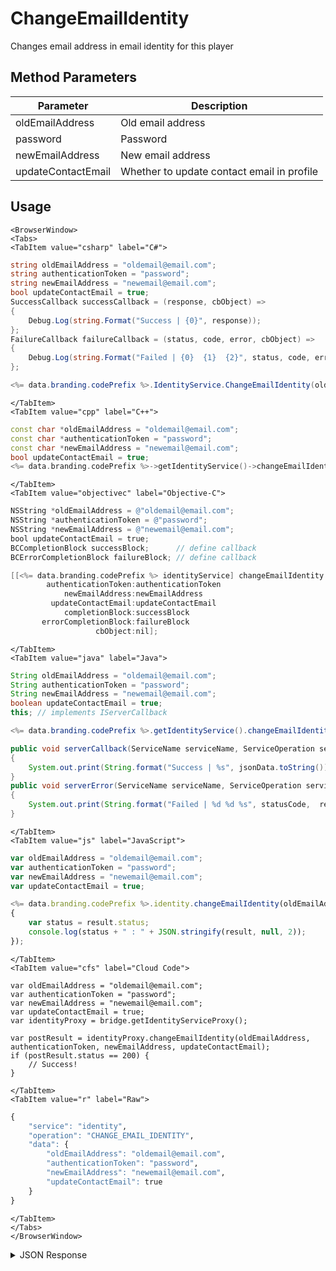 # ChangeEmailIdentity

Changes email address in email identity for this player

<PartialServop service_name="identity" operation_name="CHANGE_EMAIL_IDENTITY" />

## Method Parameters
Parameter | Description
--------- | -----------
oldEmailAddress | Old email address
password | Password
newEmailAddress | New email address
updateContactEmail | Whether to update contact email in profile

## Usage

```mdx-code-block
<BrowserWindow>
<Tabs>
<TabItem value="csharp" label="C#">
```

```csharp
string oldEmailAddress = "oldemail@email.com";
string authenticationToken = "password";
string newEmailAddress = "newemail@email.com";
bool updateContactEmail = true;
SuccessCallback successCallback = (response, cbObject) =>
{
    Debug.Log(string.Format("Success | {0}", response));
};
FailureCallback failureCallback = (status, code, error, cbObject) =>
{
    Debug.Log(string.Format("Failed | {0}  {1}  {2}", status, code, error));
};

<%= data.branding.codePrefix %>.IdentityService.ChangeEmailIdentity(oldEmailAddress, authenticationToken, newEmailAddress, updateContactEmail, successCallback, failureCallback);
```

```mdx-code-block
</TabItem>
<TabItem value="cpp" label="C++">
```

```cpp
const char *oldEmailAddress = "oldemail@email.com";
const char *authenticationToken = "password";
const char *newEmailAddress = "newemail@email.com";
bool updateContactEmail = true;
<%= data.branding.codePrefix %>->getIdentityService()->changeEmailIdentity(oldEmailAddress, authenticationToken, newEmailAddress, updateContactEmail, this);
```

```mdx-code-block
</TabItem>
<TabItem value="objectivec" label="Objective-C">
```

```objectivec
NSString *oldEmailAddress = @"oldemail@email.com";
NSString *authenticationToken = @"password";
NSString *newEmailAddress = @"newemail@email.com";
bool updateContactEmail = true;
BCCompletionBlock successBlock;      // define callback
BCErrorCompletionBlock failureBlock; // define callback

[[<%= data.branding.codePrefix %> identityService] changeEmailIdentity:oldEmailAddress
        authenticationToken:authenticationToken
            newEmailAddress:newEmailAddress
         updateContactEmail:updateContactEmail
            completionBlock:successBlock
       errorCompletionBlock:failureBlock
                   cbObject:nil];
```

```mdx-code-block
</TabItem>
<TabItem value="java" label="Java">
```

```java
String oldEmailAddress = "oldemail@email.com";
String authenticationToken = "password";
String newEmailAddress = "newemail@email.com";
boolean updateContactEmail = true;
this; // implements IServerCallback

<%= data.branding.codePrefix %>.getIdentityService().changeEmailIdentity(oldEmailAddress, authenticationToken, newEmailAddress, updateContactEmail, this);

public void serverCallback(ServiceName serviceName, ServiceOperation serviceOperation, JSONObject jsonData)
{
    System.out.print(String.format("Success | %s", jsonData.toString()));
}
public void serverError(ServiceName serviceName, ServiceOperation serviceOperation, int statusCode, int reasonCode, String jsonError)
{
    System.out.print(String.format("Failed | %d %d %s", statusCode,  reasonCode, jsonError.toString()));
}
```

```mdx-code-block
</TabItem>
<TabItem value="js" label="JavaScript">
```

```javascript
var oldEmailAddress = "oldemail@email.com";
var authenticationToken = "password";
var newEmailAddress = "newemail@email.com";
var updateContactEmail = true;

<%= data.branding.codePrefix %>.identity.changeEmailIdentity(oldEmailAddress, authenticationToken, newEmailAddress, updateContactEmail, result =>
{
	var status = result.status;
	console.log(status + " : " + JSON.stringify(result, null, 2));
});
```

```mdx-code-block
</TabItem>
<TabItem value="cfs" label="Cloud Code">
```

```cfscript
var oldEmailAddress = "oldemail@email.com";
var authenticationToken = "password";
var newEmailAddress = "newemail@email.com";
var updateContactEmail = true;
var identityProxy = bridge.getIdentityServiceProxy();

var postResult = identityProxy.changeEmailIdentity(oldEmailAddress, authenticationToken, newEmailAddress, updateContactEmail);
if (postResult.status == 200) {
    // Success!
}
```

```mdx-code-block
</TabItem>
<TabItem value="r" label="Raw">
```

```r
{
	"service": "identity",
	"operation": "CHANGE_EMAIL_IDENTITY",
	"data": {
		"oldEmailAddress": "oldemail@email.com",
		"authenticationToken": "password",
		"newEmailAddress": "newemail@email.com",
		"updateContactEmail": true
	}
}
```

```mdx-code-block
</TabItem>
</Tabs>
</BrowserWindow>
```

<details>
<summary>JSON Response</summary>

```json
{
    "status": 200,
    "data": {
    }
}
```
</details>

